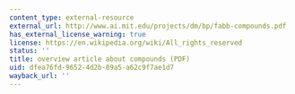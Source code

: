 ```yaml
---
content_type: external-resource
external_url: http://www.ai.mit.edu/projects/dm/bp/fabb-compounds.pdf
has_external_license_warning: true
license: https://en.wikipedia.org/wiki/All_rights_reserved
status: ''
title: overview article about compounds (PDF)
uid: dfea76fd-9652-4d2b-89a5-a62c9f7ae1d7
wayback_url: ''
---
```


